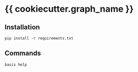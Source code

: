 # {{ cookiecutter.graph_name }}

## Installation

`pip install -r requirements.txt`

## Commands

`basis help`
